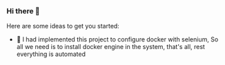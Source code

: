 ### Hi there 👋
Here are some ideas to get you started:

- 🔭 I had implemented this project to configure docker with selenium, So all we need is to install docker engine in the system, that's all, rest everything is automated
<!--
**ankit2021te/ankit2021te** is a ✨ _special_ ✨ repository because its `README.md` (this file) appears on your GitHub profile.

Here are some ideas to get you started:

- 🔭 I had implemented this pocket to configure docker with selenium, So first we need to install docker engine in the system
- ⚡ Fun fact: ...
-->
